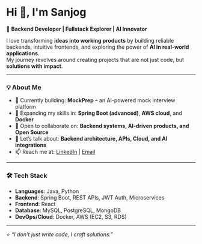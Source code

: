 # Hi 👋, I'm Sanjog  

🚀 **Backend Developer | Fullstack Explorer | AI Innovator**  

I love transforming **ideas into working products** by building reliable backends, intuitive frontends, and exploring the power of **AI in real-world applications**.  
My journey revolves around creating projects that are not just code, but **solutions with impact**.  

---

### 💡 About Me  
- 🔭 Currently building: **MockPrep** – an AI-powered mock interview platform  
- 🌱 Expanding my skills in: **Spring Boot (advanced)**, **AWS cloud**, and **Docker**  
- 👯 Open to collaborate on: **Backend systems, AI-driven products, and Open Source**  
- 💬 Let’s talk about: **Backend architecture, APIs, Cloud, and AI integrations**  
- 📫 Reach me at: [LinkedIn](https://www.linkedin.com/in/sanjog-singh08/) | [Email](mailto:sanjogsingh.p@gmail.com)  

---

### 🛠️ Tech Stack  
- **Languages**: Java, Python  
- **Backend**: Spring Boot, REST APIs, JWT Auth, Microservices  
- **Frontend**: React 
- **Database**: MySQL, PostgreSQL, MongoDB  
- **DevOps/Cloud**: Docker, AWS (EC2, S3, RDS)  



---

⭐️ *“I don’t just write code, I craft solutions.”*  

